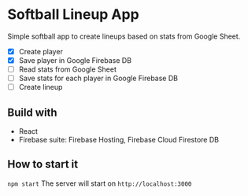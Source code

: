 # Softball Lineup App

Simple softball app to create lineups based on stats from Google Sheet.

- [x] Create player
- [x] Save player in Google Firebase DB
- [ ] Read stats from Google Sheet
- [ ] Save stats for each player in Google Firebase DB
- [ ] Create lineup

## Build with

- React
- Firebase suite: Firebase Hosting, Firebase Cloud Firestore DB


## How to start it
`npm start`
The server will start on `http://localhost:3000`
